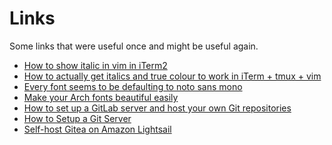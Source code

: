 Links
================================================================================

Some links that were useful once and might be useful again.

- [How to show italic in vim in iTerm2][1]
- [How to actually get italics and true colour to work in iTerm + tmux + vim][2]
- [Every font seems to be defaulting to noto sans mono][3]
- [Make your Arch fonts beautiful easily][4]
- [How to set up a GitLab server and host your own Git repositories][5]
- [How to Setup a Git Server][6]
- [Self-host Gitea on Amazon Lightsail][7]

[1]: https://apple.stackexchange.com/questions/266333/how-to-show-italic-in-vim-in-iterm2
[2]: https://medium.com/@dubistkomisch/how-to-actually-get-italics-and-true-colour-to-work-in-iterm-tmux-vim-9ebe55ebc2be
[3]: https://bbs.archlinux.org/viewtopic.php?id=244247
[4]: https://www.reddit.com/r/archlinux/comments/5r5ep8/make_your_arch_fonts_beautiful_easily/
[5]: https://www.techrepublic.com/article/how-to-set-up-a-gitlab-server-and-host-your-own-git-repositories/
[6]: https://linuxize.com/post/how-to-setup-a-git-server/
[7]: https://habd.as/post/self-host-gitea-amazon-lightsail/
